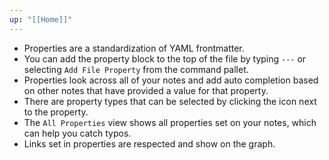 ```yaml
---
up: "[[Home]]"
---
```

- Properties are a standardization of YAML frontmatter. 
- You can add the property block to the top of the file by typing `---` or selecting `Add File Property` from the command pallet.
- Properties look across all of your notes and add auto completion based on other notes that have provided a value for that property.
- There are property types that can be selected by clicking the icon next to the property.
- The `All Properties` view shows all properties set on your notes, which can help you catch typos.
- Links set in properties are respected and show on the graph.




